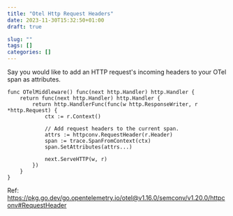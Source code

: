 ```yaml
---
title: "Otel Http Request Headers"
date: 2023-11-30T15:32:50+01:00
draft: true

slug: "" 
tags: []
categories: []
---
```


Say you would like to add an HTTP request's incoming headers to your OTel span as attributes.

```
func OTelMiddleware() func(next http.Handler) http.Handler {
	return func(next http.Handler) http.Handler {
		return http.HandlerFunc(func(w http.ResponseWriter, r *http.Request) {
			ctx := r.Context()

			// Add request headers to the current span.
			attrs := httpconv.RequestHeader(r.Header)
			span := trace.SpanFromContext(ctx)
			span.SetAttributes(attrs...)

			next.ServeHTTP(w, r)
		})
	}
}
```

Ref: https://pkg.go.dev/go.opentelemetry.io/otel@v1.16.0/semconv/v1.20.0/httpconv#RequestHeader